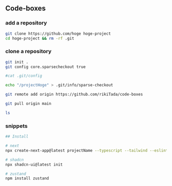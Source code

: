 ## Code-boxes

### add a repository

```bash
git clone https://github.com/hoge hoge-project
cd hoge-project && rm -rf .git
```

### clone a repository

```bash
git init .
git config core.sparsecheckout true

#cat .git/config

echo "/projectHoge" > .git/info/sparse-checkout

git remote add origin https://github.com/rikiTada/code-boxes

git pull origin main

ls
```

### snippets

```bash
## Install

# next
npx create-next-app@latest projectName --typescript --tailwind --eslint

# shadcn
npx shadcn-ui@latest init

# zustand
npm install zustand
```
